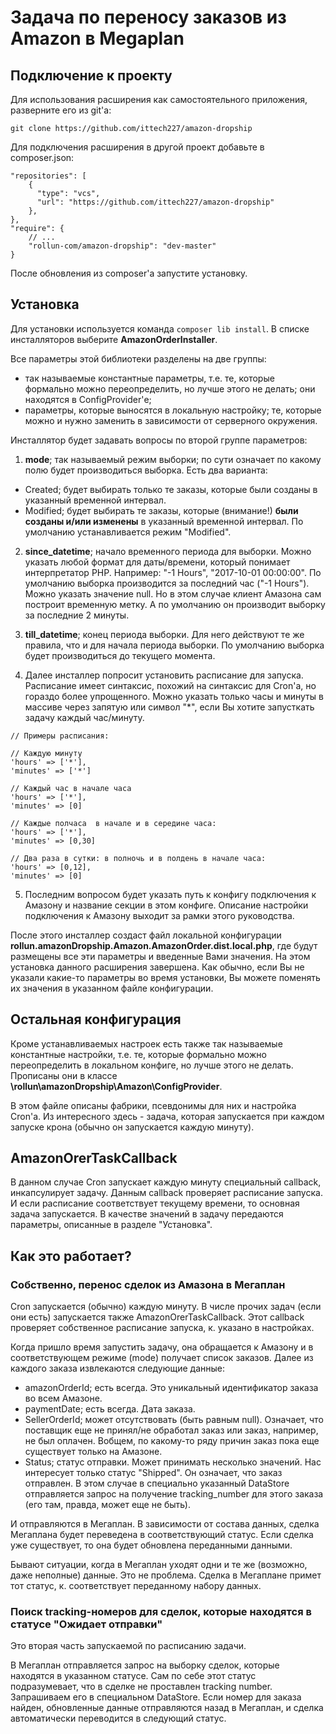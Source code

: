 # Задача по переносу заказов из Amazon в Megaplan

## Подключение к проекту

Для использования расширения как самостоятельного приложения, разверните его из git'а:
```
git clone https://github.com/ittech227/amazon-dropship
```

Для подключения расширения в другой проект добавьте в composer.json:
```
"repositories": [
    {
      "type": "vcs",
      "url": "https://github.com/ittech227/amazon-dropship"
    },
},
"require": {
    // ...
    "rollun-com/amazon-dropship": "dev-master"
}
```

После обновления из composer'а запустите установку.


## Установка

Для установки используется команда ```composer lib install```. В списке инсталляторов выберите **AmazonOrderInstaller**.

Все параметры этой библиотеки разделены на две группы:
* так называемые константные параметры, т.е. те, которые формально можно переопределить, но лучше этого не делать;
они находятся в ConfigProvider'е;
* параметры, которые выносятся в локальную настройку; те, которые можно и нужно заменить в зависимости от серверного
окружения.

Инсталлятор будет задавать вопросы по второй группе параметров:

1. **mode**; так называемый режим выборки; по сути означает по какому полю будет производиться выборка. Есть два варианта:
- Created; будет выбирать только те заказы, которые были созданы в указанный временной интервал.
- Modified; будет выбирать те заказы, которые (внимание!) **были созданы и/или изменены** в указанный временной интервал.
По умолчанию устанавливается режим "Modified".

2. **since_datetime**; начало временного периода для выборки. Можно указать любой формат для даты/времени, который понимает
интерпретатор PHP. Например: "-1 Hours", "2017-10-01 00:00:00". По умолчанию выборка производится за последний час ("-1 Hours").
Можно указать значение null. Но в этом случае клиент Амазона сам построит временную метку. А по умолчанию он производит
выборку за последние 2 минуты.

3. **till_datetime**; конец периода выборки. Для него действуют те же правила, что и для начала периода выборки.
По умолчанию выборка будет производиться до текущего момента.

4. Далее инсталлер попросит установить расписание для запуска. Расписание имеет синтаксис, похожий на синтаксис
для Cron'а, но гораздо более упрощенного. Можно указать только часы и минуты в массиве через запятую или символ "*",
если Вы хотите запусткать задачу каждый час/минуту.
```
// Примеры расписания:

// Каждую минуту
'hours' => ['*'],
'minutes' => ['*']

// Каждый час в начале часа
'hours' => ['*'],
'minutes' => [0]

// Каждые полчаса  в начале и в середине часа:
'hours' => ['*'],
'minutes' => [0,30]

// Два раза в сутки: в полночь и в полдень в начале часа:
'hours' => [0,12],
'minutes' => [0]
```

5. Последним вопросом будет указать путь к конфигу подключения к Амазону и название секции в этом конфиге.
Описание настройки подключения к Амазону выходит за рамки этого руководства.

После этого инсталлер создаст файл локальной конфигурации **rollun.amazonDropship.Amazon.AmazonOrder.dist.local.php**,
где будут размещены все эти параметры и введенные Вами значения.
На этом установка данного расширения завершена. Как обычно, если Вы не указали какие-то параметры во время установки,
Вы можете поменять их значения в указанном файле конфигурации.


## Остальная конфигурация

Кроме устанавливаемых настроек есть также так называемые константные настройки, т.е. те, которые формально можно
переопределить в локальном конфиге, но лучше этого не делать. Прописаны они в классе **\rollun\amazonDropship\Amazon\ConfigProvider**.

В этом файле описаны фабрики, псевдонимы для них и настройка Cron'а. Из интересного здесь - задача, которая запускается
при каждом запуске крона (обычно он запускается каждую минуту).

## AmazonOrerTaskCallback
В данном случае Cron запускает каждую минуту специальный callback, инкапсулирует задачу. Данным callback проверяет
расписание запуска. И если расписание соответствует текущему времени, то основная задача запускается. В качестве
значений в задачу передаются параметры, описанные в разделе "Установка".


## Как это работает?

### Собственно, перенос сделок из Амазона в Мегаплан
Cron запускается (обычно) каждую минуту. В числе прочих задач (если они есть) запускается также AmazonOrerTaskCallback.
Этот callback проверяет собственное расписание запуска, к. указано в настройках.

Когда пришло время запустить задачу, она обращается к Амазону и в соответствующем режиме (mode) получает список заказов.
Далее из каждого заказа извлекаются следующие данные:
- amazonOrderId; есть всегда. Это уникальный идентификатор заказа во всем Амазоне.
- paymentDate; есть всегда. Дата заказа.
- SellerOrderId; может отсутствовать (быть равным null). Означает, что поставщик еще не принял/не обработал заказ или
заказ, например, не был оплачен. Вобщем, по какому-то ряду причин заказ пока еще существует только на Амазоне.
- Status; статус отправки. Может принимать несколько значений. Нас интересует только статус "Shipped". Он означает, что
заказ отправлен. В этом случае в специально указанный DataStore отправляется запрос на получение tracking_number для
этого заказа (его там, правда, может еще не быть).

И отправляются в Мегаплан. В зависимости от состава данных, сделка Мегаплана будет переведена в соответствующий статус.
Если сделка уже существует, то она будет обновлена переданными данными.

Бывают ситуации, когда в Мегаплан уходят одни и те же (возможно, даже неполные) данные. Это не проблема. Сделка
в Мегаплане примет тот статус, к. соответствует переданному набору данных.

### Поиск tracking-номеров для сделок, которые находятся в статусе "Ожидает отправки"
Это вторая часть запускаемой по расписанию задачи.

В Мегаплан отправляется запрос на выборку сделок, которые находятся в указанном статусе. Сам по себе этот статус
подразумевает, что в сделке не проставлен tracking number. Запрашиваем его в специальном DataStore.
Если номер для заказа найден, обновленные данные отправляются
назад в Мегаплан, и сделка автоматически переводится в следующий статус.
